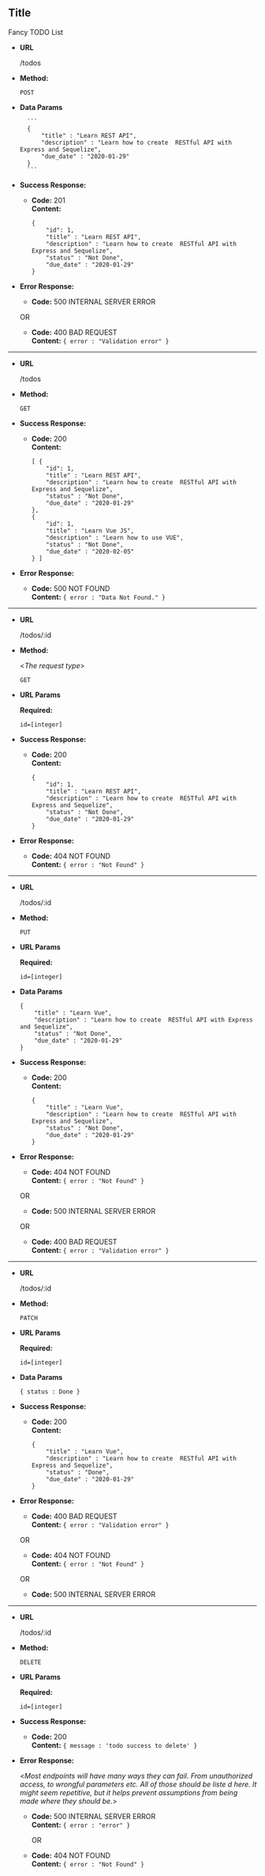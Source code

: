 **Title**
----
  Fancy TODO List

* **URL**

  /todos

* **Method:**

  `POST`

* **Data Params**

        ```
        {
            "title" : "Learn REST API",
            "description" : "Learn how to create  RESTful API with Express and Sequelize",
            "due_date" : "2020-01-29"
        }
        ```

* **Success Response:**

  * **Code:** 201 <br />
    **Content:** 
    ```
    {
        "id": 1,
        "title" : "Learn REST API",
        "description" : "Learn how to create  RESTful API with Express and Sequelize",
        "status" : "Not Done",
        "due_date" : "2020-01-29"
    }
    ```
 
* **Error Response:**

   * **Code:** 500 INTERNAL SERVER ERROR <br />

    OR

   * **Code:** 400 BAD REQUEST <br />
     **Content:** `{ error : "Validation error" }`


<hr>


* **URL**

  /todos

* **Method:**

  `GET`

* **Success Response:**

  * **Code:** 200 <br />
    **Content:** 
    ```
    [ {
        "id": 1,
        "title" : "Learn REST API",
        "description" : "Learn how to create  RESTful API with Express and Sequelize",
        "status" : "Not Done",
        "due_date" : "2020-01-29"
    },
    {
        "id": 1,
        "title" : "Learn Vue JS",
        "description" : "Learn how to use VUE",
        "status" : "Not Done",
        "due_date" : "2020-02-05"
    } ]
    ```
 
* **Error Response:**

  * **Code:** 500 NOT FOUND <br />
    **Content:** `{ error : "Data Not Found." }`

<hr>


* **URL**

  /todos/:id

* **Method:**
  
  <_The request type_>

  `GET`
  
*  **URL Params** 

   **Required:**
 
   `id=[integer]`


* **Success Response:**
  

  * **Code:** 200 <br />
    **Content:** 
    ```
    {
        "id": 1,
        "title" : "Learn REST API",
        "description" : "Learn how to create  RESTful API with Express and Sequelize",
        "status" : "Not Done",
        "due_date" : "2020-01-29"
    }
    ```
 
* **Error Response:**

  * **Code:** 404 NOT FOUND <br />
    **Content:** `{ error : "Not Found" }`

<hr>


* **URL**

  /todos/:id

* **Method:**

  `PUT`
  
*  **URL Params**

   **Required:**
 
   `id=[integer]`


* **Data Params**
    ```
    {
        "title" : "Learn Vue",
        "description" : "Learn how to create  RESTful API with Express and Sequelize",
        "status" : "Not Done",
        "due_date" : "2020-01-29"
    }
    ```

* **Success Response:**
  
  * **Code:** 200 <br />
    **Content:** 
    ```
    {
        "title" : "Learn Vue",
        "description" : "Learn how to create  RESTful API with Express and Sequelize",
        "status" : "Not Done",
        "due_date" : "2020-01-29"
    }
    ```
 
* **Error Response:**


   * **Code:** 404 NOT FOUND <br />
     **Content:** `{ error : "Not Found" }`

    OR

   * **Code:** 500 INTERNAL SERVER ERROR <br />

    OR

   * **Code:** 400 BAD REQUEST <br />
     **Content:** `{ error : "Validation error" }`


<hr>


* **URL**

  /todos/:id

* **Method:**
  

  `PATCH`
  
*  **URL Params**


   **Required:**
 
   `id=[integer]`

* **Data Params**

  `{ status : Done }`

* **Success Response:**

  * **Code:** 200 <br />
    **Content:** 
    ```
    {
        "title" : "Learn Vue",
        "description" : "Learn how to create  RESTful API with Express and Sequelize",
        "status" : "Done",
        "due_date" : "2020-01-29"
    }
    ```
 
* **Error Response:**

   * **Code:** 400 BAD REQUEST <br />
    **Content:** `{ error : "Validation error" }`

    OR

    * **Code:** 404 NOT FOUND <br />
    **Content:** `{ error : "Not Found" }`

    OR

  * **Code:** 500 INTERNAL SERVER ERROR <br />

<hr>

* **URL**

  /todos/:id

* **Method:**

  `DELETE`
  
*  **URL Params**

   **Required:**
 
   `id=[integer]`


* **Success Response:**

  * **Code:** 200 <br />
    **Content:** `{ message : 'todo success to delete' }`
 
* **Error Response:**

  <_Most endpoints will have many ways they can fail. From unauthorized access, to wrongful parameters etc. All of those should be liste d here. It might seem repetitive, but it helps prevent assumptions from being made where they should be._>

  * **Code:** 500 INTERNAL SERVER ERROR <br />
    **Content:** `{ error : "error" }`

    OR

  * **Code:** 404 NOT FOUND <br />
    **Content:** `{ error : "Not Found" }`

